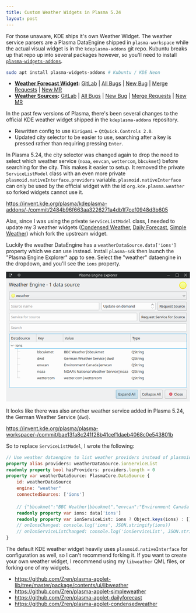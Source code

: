 ```yaml
---
title: Custom Weather Widgets in Plasma 5.24
layout: post
---
```


For those unaware, KDE ships it's own Weather Widget. The weather service parsers are a Plasma DataEngine shipped in `plasma-workspace` while the actual visual widget is in the `kdeplasma-addons` git repo. Kubuntu breaks up that repo up into several packages however, so you'll need to install [`plasma-widgets-addons`](https://packages.ubuntu.com/focal/plasma-widgets-addons).

```bash
sudo apt install plasma-widgets-addons # Kubuntu / KDE Neon
```

* **[Weather Forecast Widget](https://zren.github.io/kde/repos/#weather-forecast):** [GitLab](https://invent.kde.org/plasma/kdeplasma-addons/-/tree/master/applets/weather) | [All Bugs](https://bugs.kde.org/buglist.cgi?order=bug_id%20DESC&query_format=advanced&product=kdeplasma-addons&component=weather) | [New Bug](https://bugs.kde.org/enter_bug.cgi?product=kdeplasma-addons&component=weather) | [Merge Requests](https://invent.kde.org/plasma/kdeplasma-addons/-/merge_requests) | [New MR](https://invent.kde.org/plasma/kdeplasma-addons/-/merge_requests/new)
* **[Weather Sources](https://zren.github.io/kde/repos/#weather-sources):** [GitLab](https://invent.kde.org/plasma/plasma-workspace/-/tree/master/dataengines/weather/ions) | [All Bugs](https://bugs.kde.org/buglist.cgi?order=bug_id%20DESC&query_format=advanced&product=plasmashell&component=Weather) | [New Bug](https://bugs.kde.org/enter_bug.cgi?product=plasmashell&component=Weather) | [Merge Requests](https://invent.kde.org/plasma/plasma-workspace/-/merge_requests) | [New MR](https://invent.kde.org/plasma/plasma-workspace/-/merge_requests/new)

In the past few versions of Plasma, there's been several changes to the official KDE weather widget shipped in the `kdeplasma-addons` repository.

* Rewritten config to use `Kirigami` + `QtQuick.Controls 2.0`.
* Updated city selector to be easier to use, searching after a key is pressed rather than requiring pressing `Enter`.

In Plasma 5.24, the city selector was changed again to drop the need to select which weather service (`noaa`, `envcan`, `wettercom`, `bbcukmet`) before searching for the city. This makes it easier to setup. It removed the private `ServiceListModel` class with an even more private `plasmoid.nativeInterface.providers` variable. `plasmoid.nativeInterface` can only be used by the official widget with the id `org.kde.plasma.weather` so forked widgets cannot use it.

https://invent.kde.org/plasma/kdeplasma-addons/-/commit/2484b96f663aa3226271a4db1f7cef0948d3b605

Alas, since I was using the private `ServiceListModel` class, I needed to update my 3 weather widgets ([Condensed Weather](https://store.kde.org/p/1353451), [Daily Forecast](https://store.kde.org/p/1287928), [Simple Weather](https://store.kde.org/p/1287571)) which fork the upstream widget.

Luckily the weather DataEngine has a `weatherDataSource.data['ions']` property which we can use instead. Install `plasma-sdk` then launch the "Plasma Engine Explorer" app to see. Select the "weather" dataengine in the dropdown, and you'll see the `ions` property.

![](/pic/2022-02-13___20-09-31.png)

It looks like there was also another weather service added in Plasma 5.24, the German Weather Service (`dwd`).

https://invent.kde.org/plasma/plasma-workspace/-/commit/bae13fa8c241f28b41cef1daeb4068c0e543801b

So to replace `ServiceListModel`, I wrote the following:

```qml
// Use weather dataengine to list weather providers instead of plasmoid.nativeInterface.providers
property alias providers: weatherDataSource.ionServiceList
readonly property bool hasProviders: providers.length > 0
property var weatherDataSource: PlasmaCore.DataSource {
	id: weatherDataSource
	engine: "weather"
	connectedSources: ['ions']

	// {"bbcukmet":"BBC Weather|bbcukmet","envcan":"Environment Canada|envcan","noaa":"NOAA's National Weather Service|noaa","wettercom":"wetter.com|wettercom"}
	readonly property var ions: data['ions']
	readonly property var ionServiceList: ions ? Object.keys(ions) : []
	// onIonsChanged: console.log('ions', JSON.stringify(ions))
	// onIonServiceListChanged: console.log('ionServiceList', JSON.stringify(ionServiceList))
}
```

The default KDE weather widget heavily uses `plasmoid.nativeInterface` for configuration as well, so I can't recommend forking it. If you want to create your own weather widget, I recommend using my `libweather` QML files, or forking one of my widgets.

* https://github.com/Zren/plasma-applet-lib/tree/master/package/contents/ui/libweather
* https://github.com/Zren/plasma-applet-simpleweather
* https://github.com/Zren/plasma-applet-dailyforecast
* https://github.com/Zren/plasma-applet-condensedweather
